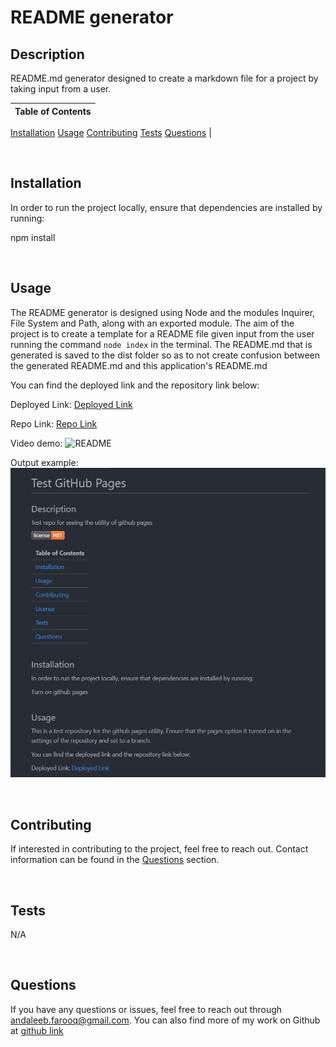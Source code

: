 # README generator

## Description
README.md generator designed to create a markdown file for a project by taking input from a user.



Table of Contents |
-------------------|
[Installation](#Installation)
[Usage](#Usage)
[Contributing](#Contributing)
[Tests](#Tests)
[Questions](#Questions)
|

<br />

## Installation

In order to run the project locally, ensure that dependencies are installed by running:

npm install

<br />

## Usage

The README generator is designed using Node and the modules Inquirer, File System and Path, along with an exported module. The aim of the project is to create a template for a README file given input from the user running the command `node index` in the terminal. The README.md that is generated is saved to the dist folder so as to not create confusion between the generated README.md and this application's  README.md

You can find the deployed link and the repository link below:

Deployed Link: [Deployed Link](https://cerafinn.github.io/README-generator)

Repo Link: [Repo Link](https://github.com/cerafinn/README-generator)

Video demo:
![README](/assets/images/README.gif)


Output example:
![README Output](/assets/images/README-generator.png)

<br />

## Contributing

If interested in contributing to the project, feel free to reach out. Contact information can be found in the [Questions](#Questions) section.

<br />



## Tests

N/A

<br />

## Questions

If you have any questions or issues, feel free to reach out through andaleeb.farooq@gmail.com.
You can also find more of my work on Github at [github link](https://github.com/cerafinn)